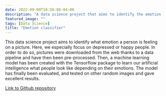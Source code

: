 ```yaml
---
date: 2022-09-09T10:58:08-04:00
description: "A data science project that aims to identify the emotion of a person on a picture"
featured_image: ""
tags: [Data Science]
title: "Emotion classifier"
---
```


This data science project aims to identify what emotion a person is feeling on a picture. Here, we especially focus on depressed or happy people. In order to do so, pictures were downloaded from the web thanks to a data pipeline and have then been pre-processed. Then, a machine learning model has been created with the Tensorflow package to learn our artificial intelligence what people look like depending on their emotions. The model has finally been evaluated, and tested on other random images and gave excellent results.


[Link to Github repository](https://github.com/corentinlger/depressed-people-classifier)

